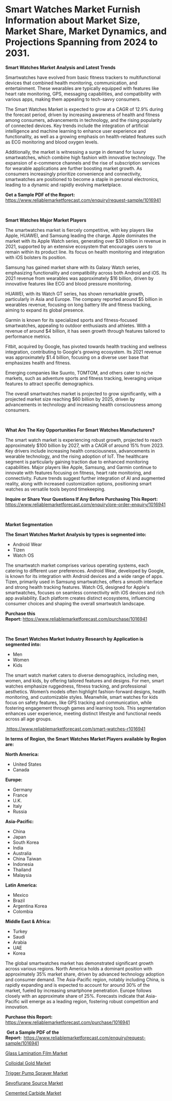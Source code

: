 <p><h1>Smart Watches Market Furnish Information about Market Size, Market Share, Market Dynamics, and Projections Spanning from 2024 to 2031.</h1></p><p><strong>Smart Watches Market Analysis and Latest Trends</strong></p>
<p><p>Smartwatches have evolved from basic fitness trackers to multifunctional devices that combined health monitoring, communication, and entertainment. These wearables are typically equipped with features like heart rate monitoring, GPS, messaging capabilities, and compatibility with various apps, making them appealing to tech-savvy consumers.</p><p>The Smart Watches Market is expected to grow at a CAGR of 12.9% during the forecast period, driven by increasing awareness of health and fitness among consumers, advancements in technology, and the rising popularity of connected devices. Key trends include the integration of artificial intelligence and machine learning to enhance user experience and functionality, as well as a growing emphasis on health-related features such as ECG monitoring and blood oxygen levels.</p><p>Additionally, the market is witnessing a surge in demand for luxury smartwatches, which combine high fashion with innovative technology. The expansion of e-commerce channels and the rise of subscription services for wearable applications are further boosting market growth. As consumers increasingly prioritize convenience and connectivity, smartwatches are positioned to become a staple in personal electronics, leading to a dynamic and rapidly evolving marketplace.</p></p>
<p><strong>Get a Sample PDF of the Report:&nbsp;</strong> <a href="https://www.reliablemarketforecast.com/enquiry/request-sample/1016941">https://www.reliablemarketforecast.com/enquiry/request-sample/1016941</a></p>
<p>&nbsp;</p>
<p><strong>Smart Watches Major Market Players</strong></p>
<p><p>The smartwatches market is fiercely competitive, with key players like Apple, HUAWEI, and Samsung leading the charge. Apple dominates the market with its Apple Watch series, generating over $30 billion in revenue in 2021, supported by an extensive ecosystem that encourages users to remain within its product line. Its focus on health monitoring and integration with iOS bolsters its position.</p><p>Samsung has gained market share with its Galaxy Watch series, emphasizing functionality and compatibility across both Android and iOS. Its 2021 revenue from wearables was approximately $16 billion, driven by innovative features like ECG and blood pressure monitoring.</p><p>HUAWEI, with its Watch GT series, has shown remarkable growth, particularly in Asia and Europe. The company reported around $5 billion in wearables revenue, focusing on long battery life and fitness tracking, aiming to expand its global presence.</p><p>Garmin is known for its specialized sports and fitness-focused smartwatches, appealing to outdoor enthusiasts and athletes. With a revenue of around $4 billion, it has seen growth through features tailored to performance metrics.</p><p>Fitbit, acquired by Google, has pivoted towards health tracking and wellness integration, contributing to Google's growing ecosystem. Its 2021 revenue was approximately $1.4 billion, focusing on a diverse user base that emphasizes health and fitness.</p><p>Emerging companies like Suunto, TOMTOM, and others cater to niche markets, such as adventure sports and fitness tracking, leveraging unique features to attract specific demographics.</p><p>The overall smartwatches market is projected to grow significantly, with a projected market size reaching $60 billion by 2025, driven by advancements in technology and increasing health consciousness among consumers.</p></p>
<p>&nbsp;</p>
<p><strong>What Are The Key Opportunities For Smart Watches Manufacturers?</strong></p>
<p><p>The smart watch market is experiencing robust growth, projected to reach approximately $100 billion by 2027, with a CAGR of around 15% from 2023. Key drivers include increasing health consciousness, advancements in wearable technology, and the rising adoption of IoT. The healthcare segment is particularly gaining traction due to enhanced monitoring capabilities. Major players like Apple, Samsung, and Garmin continue to innovate with features focusing on fitness, heart rate monitoring, and connectivity. Future trends suggest further integration of AI and augmented reality, along with increased customization options, positioning smart watches as versatile tools beyond timekeeping.</p></p>
<p><strong>Inquire or Share Your Questions If Any Before Purchasing This Report:</strong> <a href="https://www.reliablemarketforecast.com/enquiry/pre-order-enquiry/1016941">https://www.reliablemarketforecast.com/enquiry/pre-order-enquiry/1016941</a></p>
<p>&nbsp;</p>
<p><strong>Market Segmentation</strong></p>
<p><strong>The Smart Watches Market Analysis by types is segmented into:</strong></p>
<p><ul><li>Android Wear</li><li>Tizen</li><li>Watch OS</li></ul></p>
<p><p>The smartwatch market comprises various operating systems, each catering to different user preferences. Android Wear, developed by Google, is known for its integration with Android devices and a wide range of apps. Tizen, primarily used in Samsung smartwatches, offers a smooth interface and strong health tracking features. Watch OS, designed for Apple's smartwatches, focuses on seamless connectivity with iOS devices and rich app availability. Each platform creates distinct ecosystems, influencing consumer choices and shaping the overall smartwatch landscape.</p></p>
<p><strong>Purchase this Report:&nbsp;</strong><a href="https://www.reliablemarketforecast.com/purchase/1016941">https://www.reliablemarketforecast.com/purchase/1016941</a></p>
<p>&nbsp;</p>
<p><strong>The Smart Watches Market Industry Research by Application is segmented into:</strong></p>
<p><ul><li>Men</li><li>Women</li><li>Kids</li></ul></p>
<p><p>The smart watch market caters to diverse demographics, including men, women, and kids, by offering tailored features and designs. For men, smart watches emphasize ruggedness, fitness tracking, and professional aesthetics. Women’s models often highlight fashion-forward designs, health monitoring, and customizable styles. Meanwhile, smart watches for kids focus on safety features, like GPS tracking and communication, while fostering engagement through games and learning tools. This segmentation enhances user experience, meeting distinct lifestyle and functional needs across all age groups.</p></p>
<p><a href="https://www.reliablemarketforecast.com/smart-watches-r1016941">&nbsp;https://www.reliablemarketforecast.com/smart-watches-r1016941</a></p>
<p><strong>In terms of Region, the Smart Watches Market Players available by Region are:</strong></p>
<p>
    <p> <strong> North America: </strong>
        <ul>
            <li>United States</li>
            <li>Canada</li>
        </ul>
        </p> 
    <p> <strong> Europe: </strong>
        <ul>
            <li>Germany</li>
            <li>France</li>
            <li>U.K.</li>
            <li>Italy</li>
            <li>Russia</li>
        </ul>
        </p> 
    <p> <strong> Asia-Pacific: </strong>
        <ul>
            <li>China</li>
            <li>Japan</li>
            <li>South Korea</li>
            <li>India</li>
            <li>Australia</li>
            <li>China Taiwan</li>
            <li>Indonesia</li>
            <li>Thailand</li>
            <li>Malaysia</li>
        </ul>
        </p> 
    <p> <strong> Latin America: </strong>
        <ul>
            <li>Mexico</li>
            <li>Brazil</li>
            <li>Argentina Korea</li>
            <li>Colombia</li>
        </ul>
        </p> 
    <p> <strong> Middle East & Africa: </strong>
        <ul>
            <li>Turkey</li>
            <li>Saudi</li>
            <li>Arabia</li>
            <li>UAE</li>
            <li>Korea</li>
        </ul>
    </p>
    </p>
<p><p>The global smartwatches market has demonstrated significant growth across various regions. North America holds a dominant position with approximately 35% market share, driven by advanced technology adoption and consumer demand. The Asia-Pacific region, notably including China, is rapidly expanding and is expected to account for around 30% of the market, fueled by increasing smartphone penetration. Europe follows closely with an approximate share of 25%. Forecasts indicate that Asia-Pacific will emerge as a leading region, fostering robust competition and innovation.</p></p>
<p><strong>Purchase this Report: </strong><a href="https://www.reliablemarketforecast.com/purchase/1016941">https://www.reliablemarketforecast.com/purchase/1016941</a></p>
<p>&nbsp;<strong>Get a Sample PDF of the Report:&nbsp;&nbsp;</strong><a href="https://www.reliablemarketforecast.com/enquiry/request-sample/1016941">https://www.reliablemarketforecast.com/enquiry/request-sample/1016941</a></p>
<p><strong></strong></p>
<p><p><a href="https://issuu.com/reportprime-2/docs/glass-lamination-film-market-size-2_8d32955daf2e99">Glass Lamination Film Market</a></p><p><a href="https://medium.com/@kellieblock2023/the-colloidal-gold-industry-analysis-report-offers-a-comprehensive-and-current-examination-of-the-b70c2923c96e">Colloidal Gold Market</a></p><p><a href="https://www.linkedin.com/pulse/trigger-pump-sprayer-market-essentials-key-players-demand-tbyce?trackingId=eucI6K%2BZQI6MaCibTEH8zQ%3D%3D">Trigger Pump Sprayer Market</a></p><p><a href="https://github.com/pizolina/Market-Research-Report-List-6/blob/main/sevoflurane-source-market.md">Sevoflurane Source Market</a></p><p><a href="https://medium.com/@kellieblock2023/this-report-on-cemented-carbide-market-is-a-comprehensive-analysis-of-market-shares-strategies-62085a62352f">Cemented Carbide Market</a></p></p>